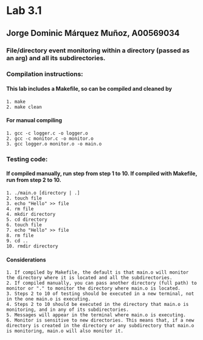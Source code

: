 # Lab 3.1
## Jorge Dominic Márquez Muñoz, A00569034

### File/directory event monitoring within a directory (passed as an arg) and all its subdirectories.
### Compilation instructions:

#### This lab includes a Makefile, so can be compiled and cleaned by
	1. make
	2. make clean
#### For manual compiling
	1. gcc -c logger.c -o logger.o
	2. gcc -c monitor.c -o monitor.o
	3. gcc logger.o monitor.o -o main.o
### Testing code:
#### If compiled manually, run step from step 1 to 10. If compiled with Makefile, run from step 2 to 10.
    1. ./main.o [directory | .]
    2. touch file
    3. echo "Hello" >> file
    4. rm file
    4. mkdir directory
    5. cd directory
    6. touch file
    7. echo "Hello" >> file
    8. rm file
    9. cd ..
    10. rmdir directory
#### Considerations
	1. If compiled by Makefile, the default is that main.o will monitor the directory where it is located and all the subdirectories.
    2. If compiled manually, you can pass another directory (full path) to monitor or "." to monitor the directory where main.o is located.
    3. Steps 2 to 10 of testing should be executed in a new terminal, not in the one main.o is executing.
    4. Steps 2 to 10 should be executed in the directory that main.o is monitoring, and in any of its subdirectories.
    5. Messages will appear in the terminal where main.o is executing.
    6. Monitor is sensitive to new directories. This means that, if a new directory is created in the directory or any subdirectory that main.o is monitoring, main.o will also monitor it.
